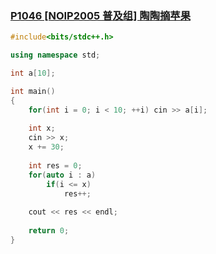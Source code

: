 ### [P1046 [NOIP2005 普及组] 陶陶摘苹果](https://www.luogu.com.cn/problem/P1046)



```cpp
#include<bits/stdc++.h>

using namespace std;

int a[10];

int main()
{
    for(int i = 0; i < 10; ++i) cin >> a[i];
    
    int x;
    cin >> x;
    x += 30;
    
    int res = 0;
    for(auto i : a)
        if(i <= x)
            res++;
    
    cout << res << endl;
    
    return 0;
}
```

